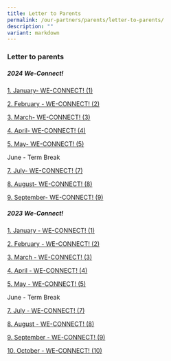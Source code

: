 ```yaml
---
title: Letter to Parents
permalink: /our-partners/parents/letter-to-parents/
description: ""
variant: markdown
---
```

### **Letter to parents**
##### **2024 We-Connect!**
[1. January- WE-CONNECT! (1)](/files/Letters%20to%20Parents/2024/2024_WE_CONNECT__1.pdf)

[2. February - WE-CONNECT! (2)](/files/WE_CONNECT___2_.pdf)

[3. March- WE-CONNECT! (3)](/files/WECONNECT___3__2024.pdf)

[4. April- WE-CONNECT! (4)](/files/WE_CONNECT___4__2024.pdf)

[5. May- WE-CONNECT! (5)](/files/WE_CONNECT___5__2024.pdf) 

June - Term Break <br>

[7. July- WE-CONNECT! (7)](/files/WE_CONNECT___7__2024.pdf)

[8. August- WE-CONNECT! (8)](/files/WE_CONNECT___8__2024.pdf)

[9. September- WE-CONNECT! (9)](/files/We_Connect__9__2024.pdf)



##### **2023 We-Connect!**
[1. January - WE-CONNECT! (1)](/files/Letters%20to%20Parents/2023/WE-CONNECT%201_final.pdf)

[2. February - WE-CONNECT! (2)](/files/Letters%20to%20Parents/2023/2023%20WE-CONNECT%202.pdf)

[3. March - WE-CONNECT! (3)](/files/Letters%20to%20Parents/2023/WECONNECT%203%202023_%20final.pdf)

[4. April - WE-CONNECT! (4)](/files/we-connect!%20(4)_%20final.pdf)

[5. May - WE-CONNECT! (5)](/files/we_connect!%20(5)_%202023.pdf)

June - Term Break <br>

[7. July - WE-CONNECT! (7)](/files/we-connect!%20(7)%202023_staff.pdf)

[8. August - WE-CONNECT! (8)](/files/WE-CONNECT!%20(8)%202023_Final%20(4).pdf)

[9. September - WE-CONNECT! (9)](/files/we-connect%20(9)%202023%20(002).pdf)

[10. October - WE-CONNECT! (10)](/files/we-connect%20(10)%202023%20final%20copy%20(2).pdf)